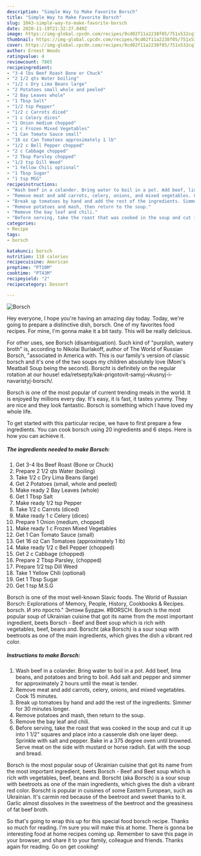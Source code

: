 ```yaml
---
description: "Simple Way to Make Favorite Borsch"
title: "Simple Way to Make Favorite Borsch"
slug: 1043-simple-way-to-make-favorite-borsch
date: 2020-11-19T21:32:27.040Z
image: https://img-global.cpcdn.com/recipes/9cd02f11a2238f05/751x532cq70/borsch-recipe-main-photo.jpg
thumbnail: https://img-global.cpcdn.com/recipes/9cd02f11a2238f05/751x532cq70/borsch-recipe-main-photo.jpg
cover: https://img-global.cpcdn.com/recipes/9cd02f11a2238f05/751x532cq70/borsch-recipe-main-photo.jpg
author: Ernest Woods
ratingvalue: 4
reviewcount: 7865
recipeingredient:
- "3-4 lbs Beef Roast Bone or Chuck"
- "2 1/2 qts Water boiling"
- "1/2 c Dry Lima Beans large"
- "2 Potatoes small whole and peeled"
- "2 Bay Leaves whole"
- "1 Tbsp Salt"
- "1/2 tsp Pepper"
- "1/2 c Carrots diced"
- "1 c Celery dices"
- "1 Onion medium chopped"
- "1 c Frozen Mixed Vegetables"
- "1 Can Tomato Sauce small"
- "16 oz Can Tomatoes approximately 1 lb"
- "1/2 c Bell Pepper chopped"
- "2 c Cabbage chopped"
- "2 Tbsp Parsley chopped"
- "1/2 tsp Dill Weed"
- "1 Yellow Chili optional"
- "1 Tbsp Sugar"
- "1 tsp MSG"
recipeinstructions:
- "Wash beef in a colander. Bring water to boil in a pot. Add beef, lima beans, and potatoes and bring to boil. Add salt and pepper and simmer for approximately 2 hours until the meat is tender."
- "Remove meat and add carrots, celery, onions, and mixed vegetables. Cook 15 minutes."
- "Break up tomatoes by hand and add the rest of the ingredients. Simmer for 30 minutes longer."
- "Remove potatoes and mash, then return to the soup."
- "Remove the bay leaf and chili."
- "Before serving, take the roast that was cooked in the soup and cut it up into 1 1/2&#34; squares and place into a casserole dish one layer deep. Sprinkle with salt and pepper. Bake in a 375 degree oven until browned. Serve meat on the side with mustard or horse radish. Eat with the soup and bread."
categories:
- Recipe
tags:
- borsch

katakunci: borsch 
nutrition: 118 calories
recipecuisine: American
preptime: "PT10M"
cooktime: "PT43M"
recipeyield: "2"
recipecategory: Dessert

---
```



![Borsch](https://img-global.cpcdn.com/recipes/9cd02f11a2238f05/751x532cq70/borsch-recipe-main-photo.jpg)

Hey everyone, I hope you're having an amazing day today. Today, we're going to prepare a distinctive dish, borsch. One of my favorites food recipes. For mine, I'm gonna make it a bit tasty. This will be really delicious.

For other uses, see Borsch (disambiguation). Such kind of &#34;purplish, watery broth&#34; is, according to Nikolai Burlakoff, author of The World of Russian Borsch, &#34;associated in America with. This is our family&#39;s version of classic borsch and it&#39;s one of the two soups my children absolutely love (Mom&#39;s Meatball Soup being the second). Borscht is definitely on the regular rotation at our house! eda/retsepty/kak-prigotovit-samyj-vkusnyj-i-navaristyj-borsch/.

Borsch is one of the most popular of current trending meals in the world. It is enjoyed by millions every day. It's easy, it is fast, it tastes yummy. They are nice and they look fantastic. Borsch is something which I have loved my whole life.


To get started with this particular recipe, we have to first prepare a few ingredients. You can cook borsch using 20 ingredients and 6 steps. Here is how you can achieve it.

<!--inarticleads1-->

##### The ingredients needed to make Borsch:

1. Get 3-4 lbs Beef Roast (Bone or Chuck)
1. Prepare 2 1/2 qts Water (boiling)
1. Take 1/2 c Dry Lima Beans (large)
1. Get 2 Potatoes (small, whole and peeled)
1. Make ready 2 Bay Leaves (whole)
1. Get 1 Tbsp Salt
1. Make ready 1/2 tsp Pepper
1. Take 1/2 c Carrots (diced)
1. Make ready 1 c Celery (dices)
1. Prepare 1 Onion (medium, chopped)
1. Make ready 1 c Frozen Mixed Vegetables
1. Get 1 Can Tomato Sauce (small)
1. Get 16 oz Can Tomatoes (approximately 1 lb)
1. Make ready 1/2 c Bell Pepper (chopped)
1. Get 2 c Cabbage (chopped)
1. Prepare 2 Tbsp Parsley, (chopped)
1. Prepare 1/2 tsp Dill Weed
1. Take 1 Yellow Chili (optional)
1. Get 1 Tbsp Sugar
1. Get 1 tsp M.S.G


Borsch is one of the most well-known Slavic foods. The World of Russian Borsch: Explorations of Memory, People, History, Cookbooks &amp; Recipes. borsch. И это просто.&#34; Энтони Бурдэн. #BORSCH. Borsch is the most popular soup of Ukrainian cuisine that got its name from the most important ingredient, beets Borsch - Beef and Beet soup which is rich with vegetables, beef, beans and. Borscht (aka Borsch) is a sour soup with beetroots as one of the main ingredients, which gives the dish a vibrant red color. 

<!--inarticleads2-->

##### Instructions to make Borsch:

1. Wash beef in a colander. Bring water to boil in a pot. Add beef, lima beans, and potatoes and bring to boil. Add salt and pepper and simmer for approximately 2 hours until the meat is tender.
1. Remove meat and add carrots, celery, onions, and mixed vegetables. Cook 15 minutes.
1. Break up tomatoes by hand and add the rest of the ingredients. Simmer for 30 minutes longer.
1. Remove potatoes and mash, then return to the soup.
1. Remove the bay leaf and chili.
1. Before serving, take the roast that was cooked in the soup and cut it up into 1 1/2&#34; squares and place into a casserole dish one layer deep. Sprinkle with salt and pepper. Bake in a 375 degree oven until browned. Serve meat on the side with mustard or horse radish. Eat with the soup and bread.


Borsch is the most popular soup of Ukrainian cuisine that got its name from the most important ingredient, beets Borsch - Beef and Beet soup which is rich with vegetables, beef, beans and. Borscht (aka Borsch) is a sour soup with beetroots as one of the main ingredients, which gives the dish a vibrant red color. Borscht is popular in cuisines of some Eastern European, such as Ukrainian. It&#39;s carmin red because of the beetroot and sweet thanks to it. Garlic almost dissolves in the sweetness of the beetroot and the greasiness of fat beef broth. 

So that's going to wrap this up for this special food borsch recipe. Thanks so much for reading. I'm sure you will make this at home. There is gonna be interesting food at home recipes coming up. Remember to save this page in your browser, and share it to your family, colleague and friends. Thanks again for reading. Go on get cooking!
